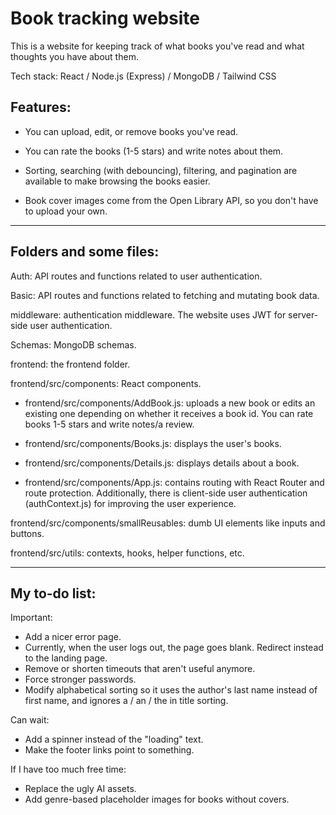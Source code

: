 # Book tracking website

This is a website for keeping track of what books you've read and what thoughts you have about them.

Tech stack: React / Node.js (Express) / MongoDB / Tailwind CSS

## Features:

- You can upload, edit, or remove books you've read.

- You can rate the books (1-5 stars) and write notes about them.

- Sorting, searching (with debouncing), filtering, and pagination are available to make browsing the books easier.

- Book cover images come from the Open Library API, so you don't have to upload your own.

- - - - - - -

## Folders and some files:

Auth: API routes and functions related to user authentication.

Basic: API routes and functions related to fetching and mutating book data.

middleware: authentication middleware. The website uses JWT for server-side user authentication.

Schemas: MongoDB schemas.

frontend: the frontend folder.

frontend/src/components: React components.

- frontend/src/components/AddBook.js: uploads a new book or edits an existing one depending on whether it receives a book id. You can rate books 1-5 stars and write notes/a review.

- frontend/src/components/Books.js: displays the user's books.

- frontend/src/components/Details.js: displays details about a book.

- frontend/src/components/App.js: contains routing with React Router and route protection. Additionally, there is client-side user authentication (authContext.js) for improving the user experience.

frontend/src/components/smallReusables: dumb UI elements like inputs and buttons.

frontend/src/utils: contexts, hooks, helper functions, etc.

- - - - - - -

## My to-do list:

Important:

- Add a nicer error page.
- Currently, when the user logs out, the page goes blank. Redirect instead to the landing page.
- Remove or shorten timeouts that aren't useful anymore.
- Force stronger passwords.
- Modify alphabetical sorting so it uses the author's last name instead of first name, and ignores a / an / the in title sorting.

Can wait:

- Add a spinner instead of the "loading" text.
- Make the footer links point to something.

If I have too much free time:

- Replace the ugly AI assets.
- Add genre-based placeholder images for books without covers.